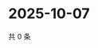 # 2025-10-07

共 0 条

<!-- BEGIN ZHIHUVIDEO -->
<!-- 最后更新时间 Tue Oct 07 2025 01:11:00 GMT+0800 (China Standard Time) -->

<!-- END ZHIHUVIDEO -->
